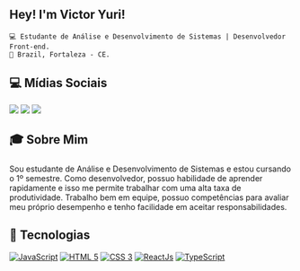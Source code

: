 ## Hey! I'm Victor Yuri! 
    💻 Estudante de Análise e Desenvolvimento de Sistemas | Desenvolvedor Front-end.
    🏡 Brazil, Fortaleza - CE.
  
  ## 💻 Mídias Sociais
  
  <div>
  <a href = "mailto:victoryuri.af@gmail.com"><img src="https://img.shields.io/badge/-Gmail-%23EA4335?style=for-the-badge&logo=gmail&logoColor=white" target="_blank"></a>
  <a href="https://www.linkedin.com/in/victoryuriaf" target="_blank"><img src="https://img.shields.io/badge/-LinkedIn-%230077B5?style=for-the-badge&logo=linkedin&logoColor=white" target="_blank"></a>
  <a href="https://www.instagram.com/victoryuriaf" target="_blank"><img src="https://img.shields.io/badge/-Instagram-%23E4405F?style=for-the-badge&logo=instagram&logoColor=white" target="_blank"></a>
</div>

## 🎓 Sobre Mim 
###
Sou estudante de Análise e Desenvolvimento de Sistemas e estou cursando o 1º semestre.
Como desenvolvedor, possuo habilidade de aprender rapidamente e isso me permite trabalhar com uma alta taxa de produtividade. 
Trabalho bem em equipe, possuo competências para avaliar meu próprio desempenho e tenho facilidade em aceitar responsabilidades. 

## 🚀 Tecnologias
[![JavaScript](https://img.shields.io/badge/Javascript-e1af24?style=for-the-badge&logo=javascript&logoColor=white)](https://developer.mozilla.org/pt-BR/docs/Web/JavaScript)
[![HTML 5](https://img.shields.io/badge/HTML5-E34F26?style=for-the-badge&logo=html5&logoColor=white)](https://www.w3.org/standards/webdesign/htmlcss.html)
[![CSS 3](https://img.shields.io/badge/CSS3-1572B6?style=for-the-badge&logo=css3&logoColor=white)](https://www.w3.org/standards/webdesign/htmlcss.html)
[![ReactJs](https://img.shields.io/badge/React-20232A?style=for-the-badge&logo=react&logoColor=61DAFB)](https://reactjs.org/)
[![TypeScript](https://img.shields.io/badge/TypeScript-007ACC?style=for-the-badge&logo=typescript&logoColor=white)](https://www.typescriptlang.org//)
